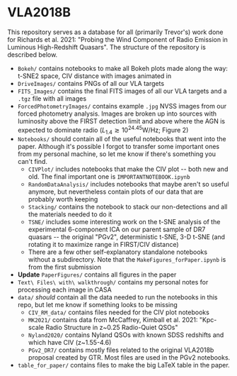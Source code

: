 # VLA2018B

This repository serves as a database for all (primarily Trevor's) work done for Richards et al. 2021: "Probing the Wind Component of Radio Emission in Luminous High-Redshift Quasars".  The structure of the repository is described below.

* ``Bokeh/`` contains notebooks to make all Bokeh plots made along the way: t-SNE2 space, CIV distance with images animated in
* ``DriveImages/`` contains PNGs of all our VLA targets
* ``FITS_Images/`` contains the final FITS images of all our VLA targets and a ``.tgz`` file with all images
* ``ForcedPhotometryImages/`` contains example ``.jpg`` NVSS images from our forced photometry analysis.  Images are broken up into sources with luminosity above the FIRST detection limit and above where the AGN is expected to dominate radio ($L_{1.4}\gtrsim10^{24.45}$W/Hz; Figure 2)
* ``Notebooks/`` should contain all of the useful notebooks that went into the paper.  Although it's possible I forgot to transfer some important ones from my personal machine, so let me know if there's something you can't find.
    * ``CIVPlot/`` includes notebooks that make the CIV plot -- both new and old.  The final important one is ``IMPORTANTNOTEBOOK.ipynb``
    * ``RandomDataAnalysis/`` includes notebooks that maybe aren't so useful anymore, but nevertheless contain plots of our data that are probably worth keeping
    * ``Stacking/`` contains the notebook to stack our non-detections and all the materials needed to do it
    * ``TSNE/`` includes some interesting work on the t-SNE analysis of the experimental 6-component ICA on our parent sample of DR7 quasars -- the original "PGv2", deterministic t-SNE, 3-D t-SNE (and rotating it to maximize range in FIRST/CIV distance)
    * There are a few other self-explanatory standalone notebooks without a subdirectory.  Note that the ``MakeFigures_forPaper.ipynb`` is from the first submission
* **Update** ``PaperFigures/`` contains all figures in the paper
* ``Text\ Files\ with\ walkthrough/`` contains my personal notes for processing each image in CASA
* ``data/`` *should* contain all the data needed to run the notebooks in this repo, but let me know if something looks to be missing
    * ``CIV_RM_data/`` contains files needed for the CIV plot notebooks
    * ``MK2021/`` contains data from McCaffrey, Kimball et al. 2021: "Kpc-scale Radio Structure in z~0.25 Radio-Quiet QSOs"
    * ``Nyland2020/`` contains Nyland QSOs with known SDSS redshifts and which have CIV (z~1.55-4.6)
    * ``PGv2_DR7/`` contains mostly files related to the original VLA2018b proposal created by GTR.  Most files are used in the PGv2 notebooks.
* ``table_for_paper/`` contains files to make the big LaTeX table in the paper.
